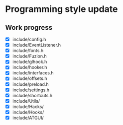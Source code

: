 # Programming style update

## Work progress
- [x] include/config.h
- [x] include/EventListener.h
- [x] include/fonts.h
- [x] include/Fuzion.h
- [x] include/glhook.h
- [x] include/hooker.h
- [x] include/interfaces.h
- [x] include/offsets.h
- [x] include/preload.h
- [x] include/settings.h
- [x] include/shortcuts.h
- [x] include/Utils/
- [x] include/Hacks/
- [x] include/Hooks/
- [x] include/ATGUI/
